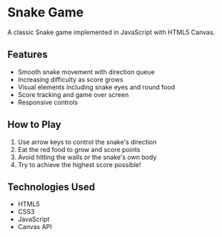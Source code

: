 # Snake Game

A classic Snake game implemented in JavaScript with HTML5 Canvas.

## Features

- Smooth snake movement with direction queue
- Increasing difficulty as score grows
- Visual elements including snake eyes and round food
- Score tracking and game over screen
- Responsive controls

## How to Play

1. Use arrow keys to control the snake's direction
2. Eat the red food to grow and score points
3. Avoid hitting the walls or the snake's own body
4. Try to achieve the highest score possible!

## Technologies Used

- HTML5
- CSS3
- JavaScript
- Canvas API